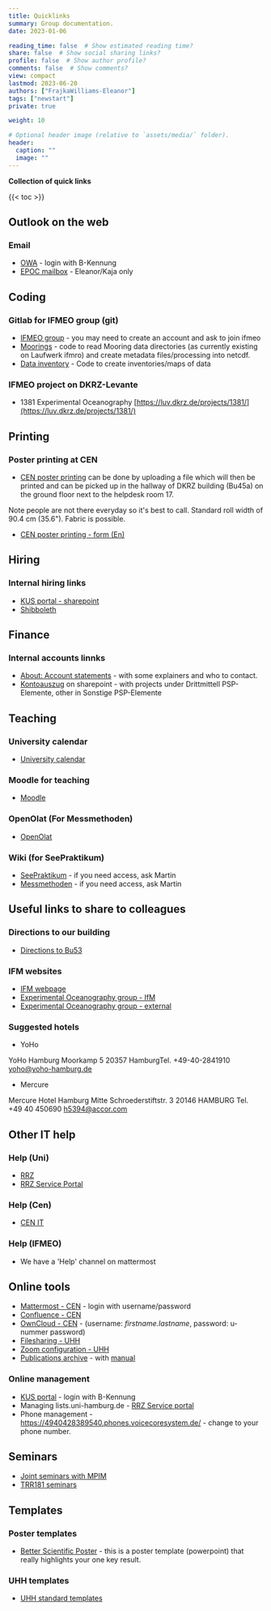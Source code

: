 ```yaml
---
title: Quicklinks
summary: Group documentation.
date: 2023-01-06

reading_time: false  # Show estimated reading time?
share: false  # Show social sharing links?
profile: false  # Show author profile?
comments: false  # Show comments?
view: compact
lastmod: 2023-06-20
authors: ["FrajkaWilliams-Eleanor"]
tags: ["newstart"]
private: true

weight: 10

# Optional header image (relative to `assets/media/` folder).
header:
  caption: ""
  image: ""
---
```



**Collection of quick links**

{{< toc >}}



## Outlook on the web


### Email
- [OWA](https://exchange.uni-hamburg.de/owa) - login with B-Kennung
- [EPOC mailbox](https://exchange.uni-hamburg.de/owa/epoc-admin@uni-hamburg.de) - Eleanor/Kaja only

## Coding

### Gitlab for IFMEO group (git)
- [IFMEO group](https://gitlab.rrz.uni-hamburg.de/ifmeo) - you may need to create an account and ask to join ifmeo
- [Moorings](https://gitlab.rrz.uni-hamburg.de/ifmeo/moorings) - code to read Mooring data directories (as currently existing on Laufwerk ifmro) and create metadata files/processing into netcdf.
- [Data inventory](https://gitlab.rrz.uni-hamburg.de/ifmeo/inventory) - Code to create inventories/maps of data

### IFMEO project on DKRZ-Levante

- 1381 Experimental Oceanography [https://luv.dkrz.de/projects/1381/](https://luv.dkrz.de/projects/1381/)


## Printing
### Poster printing at CEN
- [CEN poster printing](https://www.cen.uni-hamburg.de/en/facilities/cen-it/printing/poster.html) can be done by uploading a file which will then be printed and can be picked up in the hallway of DKRZ building (Bu45a) on the ground floor next to the helpdesk room 17.

Note people are not there everyday so it's best to call.  Standard roll width of 90.4 cm (35.6").  Fabric is possible.

- [CEN poster printing - form (En)](https://www.cen.uni-hamburg.de/en/facilities/cen-it/printing/poster/formular.html)

## Hiring

### Internal hiring links
- [KUS portal - sharepoint](https://sharepoint.uni-hamburg.de/anwendungen/personal/SitePages/Stellenbesetzungsanträge.aspx)
- [Shibboleth](http://shibboleth.b-ite.com)

## Finance

### Internal accounts linnks
- [About: Account statements](https://www.kus.uni-hamburg.de/en/themen/geld-und-konto/kontoauszug/informationen-kontoauszug.html) - with some explainers and who to contact.
- [Kontoauszug](https://sharepoint.uni-hamburg.de/anwendungen/sap-berichtswesen/SitePages/Homepage.aspx) on sharepoint - with projects under Drittmittell PSP-Elemente, other in Sonstige PSP-Elemente

## Teaching

### University calendar
- [University calendar](https://www.uni-hamburg.de/en/campuscenter/studienorganisation/studienverlauf/semestertermine.html)


### Moodle for teaching
- [Moodle](https://lernen.min.uni-hamburg.de/my/)

### OpenOlat (For Messmethoden)
- [OpenOlat](https://www.openolat.uni-hamburg.de/dmz/)


### Wiki (for SeePraktikum)
- [SeePraktikum](https://wiki.cen.uni-hamburg.de/ifm/SeePrakt) - if you need access, ask Martin
- [Messmethoden](https://wiki.cen.uni-hamburg.de/ifm/MessFern_V) - if you need access, ask Martin


## Useful links to share to colleagues

### Directions to our building
- [Directions to Bu53](https://www.ifm.uni-hamburg.de/en/institute/contact-map.html) 


### IFM websites
- [IFM webpage](https://www.ifm.uni-hamburg.de/en/institute.html)
- [Experimental Oceanography group - IfM](https://www.ifm.uni-hamburg.de/en/workareas/experimental.html)
- [Experimental Oceanography group - external](https://www.ifm.uni-hamburg.de/en/workareas/experimental.html)


### Suggested hotels

- YoHo

YoHo Hamburg
Moorkamp 5
20357 HamburgTel. +49-40-2841910
yoho@yoho-hamburg.de

- Mercure

Mercure Hotel Hamburg Mitte
Schroederstiftstr. 3 
20146 HAMBURG 
Tel. +49 40 450690 
h5394@accor.com

## Other IT help

### Help (Uni)
- [RRZ](https://www.rrz.uni-hamburg.de)
- [RRZ Service Portal](https://rrz-serviceportal.uni-hamburg.de)

### Help (Cen)
- [CEN IT](https://www.cen.uni-hamburg.de/en/facilities/cen-it.html)

### Help (IFMEO)
- We have a 'Help' channel on mattermost

## Online tools
- [Mattermost - CEN](https://mattermost.cen.uni-hamburg.de/) - login with username/password
- [Confluence - CEN](https://collaboration.cen.uni-hamburg.de/) 
- [OwnCloud - CEN](https://owncloud.cen.uni-hamburg.de/) - (username: *firstname.lastname*, password: u-nummer password)
- [Filesharing - UHH](https://uhhshare.uni-hamburg.de/filr/login)
- [Zoom configuration - UHH](https://uni-hamburg.zoom.us)
- [Publications archive](https://www.edit.fis.uni-hamburg.de/) - with [manual](https://www.fdm.uni-hamburg.de/fis/manual-cris-uhh.pdf)


### Online management
- [KUS portal](https://www.kus.uni-hamburg.de/) - login with B-Kennung
- Managing lists.uni-hamburg.de - [RRZ Service portal](https://rrz-serviceportal.uni-hamburg.de)
- Phone management - https://4940428389540.phones.voicecoresystem.de/ - change to your phone number.


## Seminars

- [Joint seminars with MPIM](https://mpimet.mpg.de/en/communication/seminars)
- [TRR181 seminars](https://www.trr-energytransfers.de/events)






## Templates

### Poster templates
- [Better Scientific Poster](https://osf.io/ef53g/) - this is a poster template (powerpoint) that really highlights your one key result.  

### UHH templates
- [UHH standard templates](https://www.kus.uni-hamburg.de/themen/oeffentlichkeitsarbeit/corporate-design/vorlagen/plakate.html)
